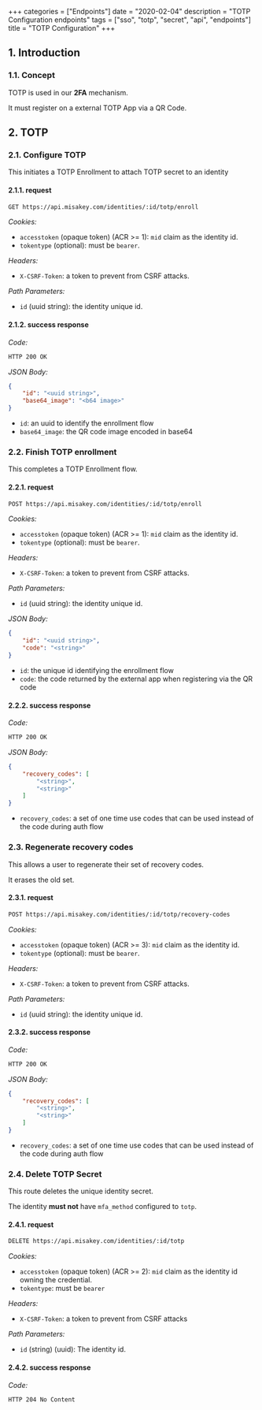 +++
categories = ["Endpoints"]
date = "2020-02-04"
description = "TOTP Configuration endpoints"
tags = ["sso", "totp", "secret", "api", "endpoints"]
title = "TOTP Configuration"
+++

## 1. Introduction

### 1.1. Concept

TOTP is used in our **2FA** mechanism.

It must register on a external TOTP App via a QR Code.

## 2. TOTP

### 2.1. Configure TOTP

This initiates a TOTP Enrollment to attach TOTP secret to an identity

#### 2.1.1. request

```bash
GET https://api.misakey.com/identities/:id/totp/enroll
```

_Cookies:_
- `accesstoken` (opaque token) (ACR >= 1): `mid` claim as the identity id.
- `tokentype` (optional): must be `bearer`.

_Headers:_
- `X-CSRF-Token`: a token to prevent from CSRF attacks.

_Path Parameters:_
- `id` (uuid string): the identity unique id.

#### 2.1.2. success response

_Code:_
```bash
HTTP 200 OK
```

_JSON Body:_
```json
{
    "id": "<uuid string>",
    "base64_image": "<b64 image>"
}
```

- `id`: an uuid to identify the enrollment flow
- `base64_image`: the QR code image encoded in base64

### 2.2. Finish TOTP enrollment

This completes a TOTP Enrollment flow.

#### 2.2.1. request

```bash
POST https://api.misakey.com/identities/:id/totp/enroll
```

_Cookies:_
- `accesstoken` (opaque token) (ACR >= 1): `mid` claim as the identity id.
- `tokentype` (optional): must be `bearer`.

_Headers:_
- `X-CSRF-Token`: a token to prevent from CSRF attacks.

_Path Parameters:_
- `id` (uuid string): the identity unique id.

_JSON Body:_
```json
{
    "id": "<uuid string>",
    "code": "<string>"
}
```

- `id`: the unique id identifying the enrollment flow
- `code`: the code returned by the external app when registering via the QR code

#### 2.2.2. success response

_Code:_
```bash
HTTP 200 OK
```

_JSON Body:_
```json
{
    "recovery_codes": [
        "<string>",
        "<string>"
    ]
}
```

- `recovery_codes`: a set of one time use codes that can be used instead of the code during auth flow
### 2.3. Regenerate recovery codes

This allows a user to regenerate their set of recovery codes.

It erases the old set.

#### 2.3.1. request

```bash
POST https://api.misakey.com/identities/:id/totp/recovery-codes
```

_Cookies:_
- `accesstoken` (opaque token) (ACR >= 3): `mid` claim as the identity id.
- `tokentype` (optional): must be `bearer`.

_Headers:_
- `X-CSRF-Token`: a token to prevent from CSRF attacks.

_Path Parameters:_
- `id` (uuid string): the identity unique id.

#### 2.3.2. success response

_Code:_
```bash
HTTP 200 OK
```

_JSON Body:_
```json
{
    "recovery_codes": [
        "<string>",
        "<string>"
    ]
}
```

- `recovery_codes`: a set of one time use codes that can be used instead of the code during auth flow


### 2.4. Delete TOTP Secret

This route deletes the unique identity secret.

The identity **must not** have `mfa_method` configured to `totp`.

#### 2.4.1. request

```bash
DELETE https://api.misakey.com/identities/:id/totp
```
_Cookies:_
- `accesstoken` (opaque token) (ACR >= 2): `mid` claim as the identity id owning the credential.
- `tokentype`: must be `bearer`

_Headers:_
- `X-CSRF-Token`: a token to prevent from CSRF attacks

_Path Parameters:_
- `id` (string) (uuid): The identity id.

#### 2.4.2. success response

_Code:_
```bash
HTTP 204 No Content
```
